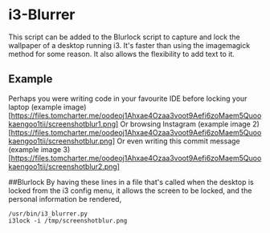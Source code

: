 # i3-Blurrer
This script can be added to the Blurlock script to capture and lock the wallpaper of a desktop running i3. It's faster than using the imagemagick method for some reason. It also allows the flexibility to add text to it. 


## Example
Perhaps you were writing code in your favourite IDE before locking your laptop
(example image)[https://files.tomcharter.me/oodeoj1Ahxae4Ozaa3voot9Aefi6zoMaem5Quookaengoo1tii/screenshotblur1.png]
Or browsing Instagram
(example image 2)[https://files.tomcharter.me/oodeoj1Ahxae4Ozaa3voot9Aefi6zoMaem5Quookaengoo1tii/screenshotblur.png]
Or even writing this commit message
(example image 3)[https://files.tomcharter.me/oodeoj1Ahxae4Ozaa3voot9Aefi6zoMaem5Quookaengoo1tii/screenshotblur2.png]

##Blurlock
By having these lines in a file that's called when the desktop is locked from the i3 config menu, it allows the screen to be locked, and the personal information be rendered,
```
/usr/bin/i3_blurrer.py
i3lock -i /tmp/screenshotblur.png
```
